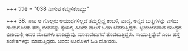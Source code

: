 +++
title = "038 ಮಿಸುಪ ಕಮ್ಬಳಿಕೊಮ್ಬು"

+++
38. ಪಾಪ ಆ ಗೊಲ್ಲರು ಆಯುಧಗಳಿಲ್ಲದೆ ತಮ್ಮಲ್ಲಿದ್ದ ಕಂಬಳಿ, ವಾದ್ಯ, ಅನ್ನದ ಬುತ್ತಿಗಳನ್ನು ಎಸೆದು ಗಾಯಗೊಂಡು ತಮ್ಮ ಜೀವವನ್ನು ಕೈಯಲ್ಲಿ ಹಿಡಿದು ನಾಲಗೆ ಒಣಗಿ ಬೆವರುತ್ತಿದ್ದರು. ಭಯಂಕರವಾದ ಯುದ್ಧದ ಭೀತಿಯಲ್ಲಿ ಅವರ ಮುಖಗಳು ಬಾಡಿದ್ದುವು. ಮಾತಾಡಲಾಗದೆ ತೊದಲುತ್ತಿದ್ದರು. ಸಾಯುತ್ತಿದ್ದೇವೆ ಎಂಬ ಹಸ್ತ ಸಂಕೇತಗಳನ್ನು ಮಾಡುತ್ತಿದ್ದರು. ಅವರು ಊರೊಳಗೆ ಓಡಿ ಹೋದರು.